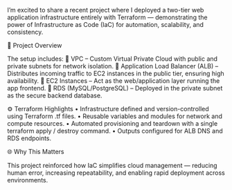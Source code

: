 I’m excited to share a recent project where I deployed a two-tier web application infrastructure entirely with Terraform — demonstrating the power of Infrastructure as Code (IaC) for automation, scalability, and consistency.

🧱 Project Overview

The setup includes:
🔹 VPC – Custom Virtual Private Cloud with public and private subnets for network isolation.
🔹 Application Load Balancer (ALB) – Distributes incoming traffic to EC2 instances in the public tier, ensuring high availability.
🔹 EC2 Instances – Act as the web/application layer running the app frontend.
🔹 RDS (MySQL/PostgreSQL) – Deployed in the private subnet as the secure backend database.

⚙️ Terraform Highlights
	•	Infrastructure defined and version-controlled using Terraform .tf files.
	•	Reusable variables and modules for network and compute resources.
	•	Automated provisioning and teardown with a single terraform apply / destroy command.
	•	Outputs configured for ALB DNS and RDS endpoints.

🌐 Why This Matters

This project reinforced how IaC simplifies cloud management — reducing human error, increasing repeatability, and enabling rapid deployment across environments.
